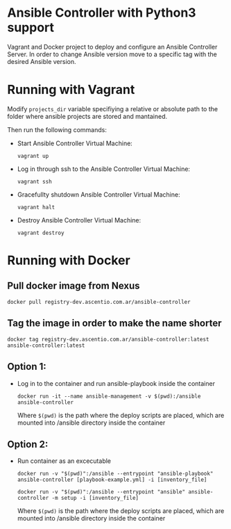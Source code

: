# Ansible Controller with Python3 support

Vagrant and Docker project to deploy and configure an Ansible Controller Server. In order to change Ansible version move to a specific tag with the desired Ansible version.


# Running with Vagrant

Modify `projects_dir` variable specifiying a relative or absolute path to the folder where ansible projects are stored and mantained. 

Then run the following commands:

* Start Ansible Controller Virtual Machine:

	```
	vagrant up
	```

* Log in through ssh to the Ansible Controller Virtual Machine:

	```
	vagrant ssh
	```

* Gracefullty shutdown Ansible Controller Virtual Machine:

	```
	vagrant halt
	```

* Destroy Ansible Controller Virtual Machine:

	```
	vagrant destroy
	```

# Running with Docker

## Pull docker image from Nexus

```
docker pull registry-dev.ascentio.com.ar/ansible-controller
```

## Tag the image in order to make the name shorter

```
docker tag registry-dev.ascentio.com.ar/ansible-controller:latest ansible-controller:latest
```

## Option 1:

* Log in to the container and run ansible-playbook inside the container

    ```
    docker run -it --name ansible-management -v $(pwd):/ansible ansible-controller
    ```

    Where `$(pwd)` is the path where the deploy scripts are placed, which are mounted into /ansible directory inside the container

## Option 2:

* Run container as an excecutable

    ```
    docker run -v "$(pwd)":/ansible --entrypoint "ansible-playbook" ansible-controller [playbook-example.yml] -i [inventory_file]
    ```
    
    ```
    docker run -v "$(pwd)":/ansible --entrypoint "ansible" ansible-controller -m setup -i [inventory_file]
    ```
    
    Where `$(pwd)` is the path where the deploy scripts are placed, which are mounted into /ansible directory inside the container
